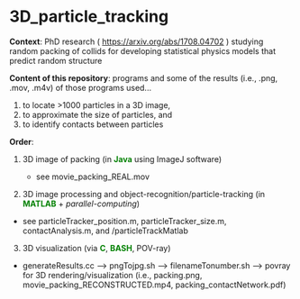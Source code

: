 # 3D_particle_tracking

__Context__: PhD research (<font color = 'blue'> https://arxiv.org/abs/1708.04702 </font>) 
studying random packing of collids for developing statistical physics models that predict random structure 

__Content of this repository__: programs and some of the results (i.e., .png, .mov, .m4v) of those programs used...

1) to locate >1000 particles in a 3D image, 
2) to approximate the size of particles, and 
3) to identify contacts between particles

__Order__:

1) 3D image of packing (in <font color = 'green'>__Java__</font> using ImageJ software)
    * see movie_packing_REAL.mov

2) 3D image processing and object-recognition/particle-tracking (in <font color = 'green'>__MATLAB__</font> + _parallel-computing_)

  * see particleTracker_position.m, particleTracker_size.m, contactAnalysis.m, and /particleTrackMatlab

3) 3D visualization (via <font color ='green'>__C__</font>, <font color='green'>__BASH__</font>, POV-ray) 

* generateResults.cc --> pngTojpg.sh  --> filenameTonumber.sh --> povray for 3D rendering/visualization (i.e., packing.png, movie_packing_RECONSTRUCTED.mp4, packing_contactNetwork.pdf)
